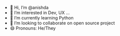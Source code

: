 - 👋 Hi, I’m @anishda
- 👀 I’m interested in Dev, UX ...
- 🌱 I’m currently learning Python
- 💞️ I’m looking to collaborate on open source project
- 😄 Pronouns: He/They
